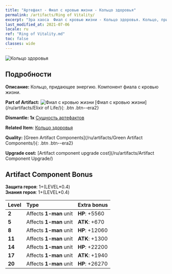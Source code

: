 ```yaml
---
title: "Артефакт - Фиал с кровью жизни - Кольцо здоровья"
permalink: /artifacts/Ring of Vitality/
excerpt: "Эра хаоса  Фиал с кровью жизни - Кольцо здоровья. Кольцо, придающее энергию. Компонент фиала с кровью жизни."
last_modified_at: 2021-07-06
locale: ru
ref: "Ring of Vitality.md"
toc: false
classes: wide
---
```


 ![Кольцо здоровья](/images/t/artifact_40111.png)



## Подробности

 **Описание:** Кольцо, придающее энергию. Компонент фиала с кровью жизни.

 **Part of Artifact:** ![Фиал с кровью жизни](/images/t/icon_artifact_11.png) [Фиал с кровью жизни](/ru/artifacts/Elixir of Life/){: .btn .btn--era2}

 **Dismantle: 1x** [Сущность артефактов](/ItemsRU/con_905/)

 **Related Item**: [Кольцо здоровья](/ItemsRU/art_106/)

 **Quality:** [Green Artifact Components](/ru/artifacts/Green Artifact Components/){: .btn .btn--era2}

 **Upgrade cost:** [Artifact component upgrade cost](/ru/artifacts/Artifact Component Upgrade/)

## Artifact Component Bonus

  **Защита героя**: 1+(LEVEL\*0.4)<br/>**Знания героя**: 1+(LEVEL\*0.4)

  |  Level  | Type |    Extra bonus  | 
  |:--------|:-----|:----------------| 
  | **2** | Affects **1-man** unit | **HP**: +5560 | 
  | **5** | Affects **1-man** unit | **ATK**: +670 | 
  | **8** | Affects **1-man** unit | **HP**: +12060 | 
  | **11** | Affects **1-man** unit | **ATK**: +1300 | 
  | **14** | Affects **1-man** unit | **HP**: +22200 | 
  | **17** | Affects **1-man** unit | **ATK**: +1940 | 
  | **20** | Affects **1-man** unit | **HP**: +26270 | 

